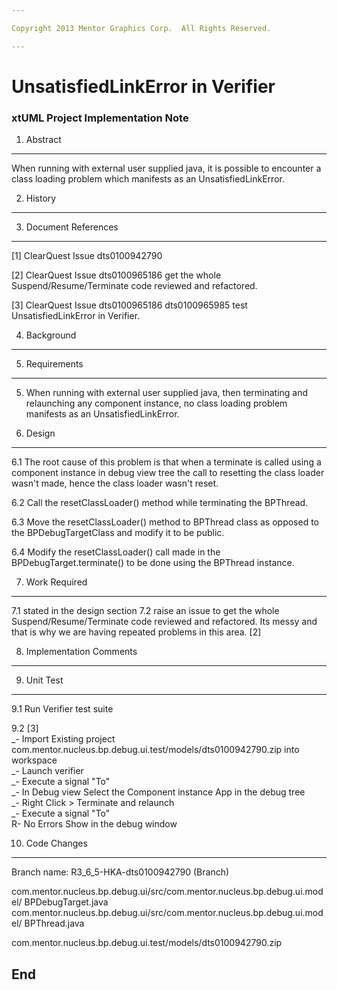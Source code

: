 ```yaml
---

Copyright 2013 Mentor Graphics Corp.  All Rights Reserved.

---
```


# UnsatisfiedLinkError in Verifier
### xtUML Project Implementation Note
 

1. Abstract
-----------
When running with external user supplied java, it is possible to encounter a 
class loading problem which manifests as an UnsatisfiedLinkError.



2. History
----------



3. Document References
----------------------
[1]  ClearQuest Issue dts0100942790  

[2]  ClearQuest Issue dts0100965186 get the whole Suspend/Resume/Terminate code 
                                    reviewed and refactored.  
                                    
[3]  ClearQuest Issue dts0100965186 dts0100965985 test UnsatisfiedLinkError in
                                    Verifier.  


4. Background
-------------




5. Requirements
---------------
5. When running with external user supplied java, then terminating and relaunching 
any component instance, no class loading problem manifests as an UnsatisfiedLinkError. 


 
6. Design
----------------
6.1 The root cause of this problem is that when a terminate is called using 
    a component instance in debug view tree the call to resetting the 
    class loader wasn't made, hence the class loader wasn't reset.
  
6.2 Call the resetClassLoader() method while terminating the BPThread. 

6.3 Move the resetClassLoader() method to BPThread class as opposed to 
    the BPDebugTargetClass and modify it to be public.

6.4 Modify the resetClassLoader() call made in the BPDebugTarget.terminate()
    to be done using the BPThread instance. 
         


 
 
7. Work Required
----------------
7.1 stated in the design section
7.2 raise an issue to get the whole Suspend/Resume/Terminate code reviewed and refactored.
    Its messy and that is why we are having repeated problems in this area. [2]



8. Implementation Comments
--------------------------


9. Unit Test
------------
9.1 Run Verifier test suite  

9.2 [3]   
   _- Import Existing project 
       com.mentor.nucleus.bp.debug.ui.test/models/dts0100942790.zip into workspace  
   _- Launch verifier      
   _- Execute a signal "To"  
   _- In Debug view Select the Component instance App in the debug tree  
   _- Right Click > Terminate and relaunch   
   _- Execute a signal "To"  
   R- No Errors Show in the debug window    


10. Code Changes
---------------
Branch name: R3_6_5-HKA-dts0100942790 (Branch)

com.mentor.nucleus.bp.debug.ui/src/com.mentor.nucleus.bp.debug.ui.model/
    BPDebugTarget.java
com.mentor.nucleus.bp.debug.ui/src/com.mentor.nucleus.bp.debug.ui.model/
    BPThread.java
 
com.mentor.nucleus.bp.debug.ui.test/models/dts0100942790.zip
 




End
---

